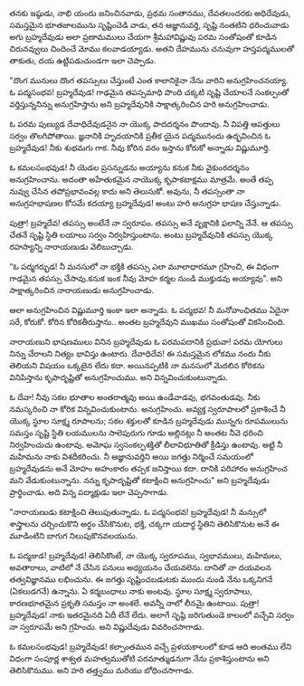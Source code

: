 ﻿తనకు ఇష్ఠుడు, నాభి యందు జనించినవాడు, ప్రథమ సంతానము, దేవతలందరకు అధిదేవుడు, సమస్తమైన భూతజాలమును సృష్టించెడి వాడు, తన ఆజ్ఞానువర్తి, సృష్టి నంతటిని ధరించువాడు అగు బ్రహ్మదేవుడు అలా ప్రణామములు చేయగా శ్రీమహావిష్ణువు పరమ సంతోషంతో కూడిన చిరునవ్వులు చిందించే మోము కలవాడయ్యాడు. అతని దేహమును చనువుగా హస్తపద్మములతో తాకుతు, దయ ఉట్టిపడుచుండగా ఇలా చెప్పాడు. 

"దొంగ మునులు దొంగ తపస్సులు చేస్తుంటే ఎంత కాలానికైనా నేను వారిని అనుగ్రహించనయ్యా. ఓ పద్మసంభవ! బ్రహ్మదేవుడ! గాఢమైన తపస్సమాధి పొంది చక్కటి సృష్టి చేయాలనే సంకల్పంతో వర్తిస్తున్ననిన్ను అనుగ్రహిస్తాను అని బ్రహ్మదేవునికి సాక్షాత్కరించిన హరి అనుగ్రహించాడు. 

ఓ పరమ పుణ్యుడ దేవాధిదేవుడనైన నా యొక్క పాదదర్శనం పొందావు. నీ విపత్తి ఆపత్తులు సర్వం తొలగిపోతాయి. జ్ఞనానికి హృదయానికి ప్రతీక యైన పద్మమునందు ఉద్భవించిన ఓ బ్రహ్మదేవుడ! నీకు శుభమగు గాక. నీవు కోరిన వరం ఇస్తాను కోరుకో అన్నాడు విష్ణుమూర్తి. 

ఓ కమలసంభవుడ! నీ యెడల ప్రసన్నుడను అయ్యాను కనుక నీకు వైకుంఠదర్శనం అనుగ్రహించాను. అదంతా అహేతుకమైన నాయొక్క కృపాకటాక్షము మాత్రమే. అంతే తప్ప నువ్వు చేసిన తపోప్రభావంవల్ల కాదు అని తెలుసుకో. అవును, నీ తపస్సంతా నా అనుగ్రహభాషణల కోసమే కదయ్యా బ్రహ్మదేవుడ! అంటు హరి అనుగ్రహ భాషణ చేస్తున్నాడు. 

పుత్రా! బ్రహ్మదేవ! తపస్సు అంటేనే నా స్వరూపం. తపస్సు అనే వృక్షానికి ఫలాన్ని నేనే. ఆ తపస్సు చేతనే సృష్టి స్థితి లయాలు సర్వం నిర్వహిస్తుంటాను. అంటు బ్రహ్మదేవునికి తపస్సు యొక్క రహస్యాన్ని నారాయణుడు వెలిబుచ్చాడు. 

“ఓ పద్మగర్భుడ! నీ మనసులో నా భక్తికి తపస్సు ఎలా మూలాధారమూ గ్రహించి, ఈ విధంగా గాఢమైన తపస్సు చేసావు.కనుక ఇంక నీవు మోహ కర్మల నుండి ముక్తుడవు అయ్యావు". అని సాక్షాత్కరించిన నారాయణుడు అనుగ్రహించాడు. 

ఆలా అనుగ్రహించిన విష్ణుమూర్తి ఇంకా ఇలా అన్నాడు. ఓ పద్మభవ! నీ మనోవాంఛితము ఏదైనా సరే, కోరుకో. కోరిన కోరికతీరుస్తాను.. అంతట బ్రహ్మదేవుని ముఖము సంతోషంతో వికసించింది. 

నారాయణుని భాషణములు వినిన బ్రహ్మదేవుడు ఓ పరమపదానికి ప్రభువా! పరమ యోగులు నిన్ను చేరాలని నిత్యం భావిస్తు ఉంటారు. దేవాధిదేవ! ఈ సమస్తమైన లోకము నందు నీకు తెలియని విషయం ఒక్కటైన లేదు కదా. అయినప్పటికి నా మనసులో మెదలిన కోరికను వినిపిస్తాను కృపాదృష్టితో అనుగ్రహించుము. అని విన్నవించుకుంటున్నాడు. 

ఓ దేవా! నీవు సకల భూతాల అంతరాత్మవు అయి ఉండేవాడవు, భగవంతుడవు. నీకు నమస్కరించి నా కోరిక విన్నవించుకుంటాను. అనుగ్రహించు. అవ్యక్త స్వరూపాలలో ప్రకాశించే నీ యొక్క స్థూల సూక్ష్మ రూపాలను; సకల శక్తులతో కూడిన బ్రహ్మదేవుడు మున్నగు రూపములును సమస్తం సృష్టి స్థితి లయములను సాలెపురుగు గూడు అల్లినట్లు నీ అంతట నీవె ధరించి నిర్వహించుచు ఉంటావు. అమోఘ స్వసంకల్పశక్తితో లీలావిభూతితో క్రీడిస్తు ఉంటావు. అట్టి నీ మహిమను నాకు విశదీకరించు. నీ ఆజ్ఞానువర్తిని అయి జగత్తు నిర్మించే సమయంలో బ్రహ్మదేవుడను అనే మోహం అహంకారం తప్పక జనిస్తాయి కదా. దానికి పరిహారం అనుగ్రహించ మని వేడుకుంటున్నాను. నన్ను కృపాదృష్టితో కటాక్షించి అనుగ్రహించు" అని బ్రహ్మదేవుడు ప్రార్థించాడు. అది విన్న పద్మాక్షుడు ఇలా చెప్పసాగాడు. 

"నారాయణుడు కటాక్షించి తెలుపుతున్నాడు. ఓ పద్మసంభవ! బ్రహ్మదేవుడ! నీ మన్సులో శాస్త్రాలను చర్చించుకొని అర్థం చేసికొనుట, భక్తి, చక్కగా యదార్థ స్థితిని తెలిసికొనుట అనే ఈ మూడింటిని బాగుగ నిలుపుకొనవలయును. 

ఓ పద్మజుడ! బ్రహ్మదేవుడ! తెలిసికొంటే, నా యొక్క స్వరూపము, స్వభావములు, మహిమలు, అవతారాలు, వాటిలో నే చేసిన పనులు అధ్యయనం చేయవలెను. దానితో నా దయవలన తత్వవిజ్ఞానము లభించును. ఈ జగత్తు సృష్టించబడుటకు ముందు నుండి నేను ఒక్కనిగనే (ఏకలుడగనే) ఉన్నాను. ఏ కర్మబంధాలు నాకు అంటవు. స్థూల సూక్ష్మ స్వరూపాలు, కారణభూతమైన ప్రకృతి సమస్తం నా అంశలే. అవన్నీ నాలో లీనమై ఉంటాయి. పుత్రా! బ్రహ్మదేవుడ! నాకు ఇతరమైనది ఏదీ లేనే లేదు. అలాగే సృష్ఠి జరిగుతుండె కాలంలో వచ్చేవి సర్వం నా స్వరూపమే అని గ్రహించు. అని విష్ణుదేవుడు వివరించసాగాడు. 

ఓ కమలసంభవుడ! బ్రహ్మదేవుడ! కల్పాంతమున వచ్చే ప్రళయకాలంలో కూడ ఆది అంతము లేని విధంగా సంపూర్ణ శాశ్వత మహత్వముతోటి పరమాత్ముడనుగా నేను ప్రకాశిస్తుంటాను అని తెలిసికొనుము. అని హరి తత్త్వము మరియు బోధించసాగాడు. 

